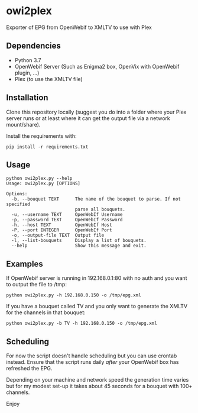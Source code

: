 # owi2plex
Exporter of EPG from OpenWebif to XMLTV to use with Plex

## Dependencies
* Python 3.7
* OpenWebif Server (Such as Enigma2 box, OpenVix with OpenWebif plugin, ...)
* Plex (to use the XMLTV file)

## Installation
Clone this repository locally (suggest you do into a folder where your Plex server runs or at least where it can get the output file via a network mount/share).

Install the requirements with:

`pip install -r requirements.txt`

## Usage
```
python owi2plex.py --help
Usage: owi2plex.py [OPTIONS]

Options:
  -b, --bouquet TEXT      The name of the bouquet to parse. If not specified
                          parse all bouquets.
  -u, --username TEXT     OpenWebIf Username
  -p, --password TEXT     OpenWebIf Password
  -h, --host TEXT         OpenWebIf Host
  -P, --port INTEGER      OpenWebIf Port
  -o, --output-file TEXT  Output file
  -l, --list-bouquets     Display a list of bouquets.
  --help                  Show this message and exit.
```

## Examples

If OpenWebif server is running in 192.168.0.1:80 with no auth and you want to output the file to /tmp:

`python owi2plex.py -h 192.168.0.150 -o /tmp/epg.xml`

If you have a bouquet called TV and you only want to generate the XMLTV for the channels in that bouquet:

`python owi2plex.py -b TV -h 192.168.0.150 -o /tmp/epg.xml`

## Scheduling

For now the script doesn't handle scheduling but you can use crontab instead. Ensure that the script runs daily *after* your OpenWebif box has refreshed the EPG.

Depending on your machine and network speed the generation time varies but for my modest set-up it takes about 45 seconds for a bouquet with 100+ channels.

Enjoy